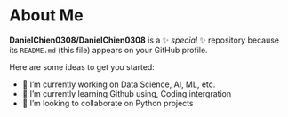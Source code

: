 # About Me


**DanielChien0308/DanielChien0308** is a ✨ _special_ ✨ repository because its `README.md` (this file) appears on your GitHub profile.

Here are some ideas to get you started:

- 🔭 I’m currently working on Data Science, AI, ML, etc.
- 🌱 I’m currently learning Github using, Coding intergration
- 👯 I’m looking to collaborate on Python projects
